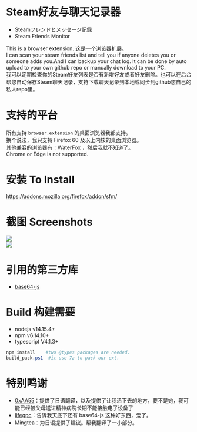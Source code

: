 # Steam好友与聊天记录器 
- Steamフレンドとメッセージ記録
- Steam Friends Monitor

This is a browser extension.
这是一个浏览器扩展。  
I can scan your steam friends list and tell you if anyone deletes you or someone adds you.And I can backup your chat log. It can be done by auto upload to your own github repo or manually download to your PC.    
我可以定期检查你的Steam好友列表是否有新增好友或者好友删除。也可以在后台帮您自动保存Steam聊天记录，支持下载聊天记录到本地或同步到github您自己的私人repo里。   

# 支持的平台
所有支持 `browser.extension` 的桌面浏览器我都支持。   
换个说法，我只支持 Firefox 60 及以上内核的桌面浏览器。      
其他兼容的浏览器有：WaterFox ，然后我就不知道了。      
Chrome or Edge is not supported.    

# 安装 To Install   
https://addons.mozilla.org/firefox/addon/sfm/  

# 截图 Screenshots
![](https://s3.ax1x.com/2021/02/01/yZHDU0.png)  
![](https://s3.ax1x.com/2021/02/02/ymCDDx.png)  

# 引用的第三方库
- [base64-js](https://github.com/beatgammit/base64-js)   

# Build 构建需要
- nodejs v14.15.4+
- npm v6.14.10+
- typescript V4.1.3+
```powershell
npm install    #two @types packages are needed.
build_pack.ps1  #it use 7z to pack our ext.
```

# 特别鸣谢
- [0xAA55](https://www.0xaa55.com/)：提供了日语翻译，以及提供了让我活下去的地方，要不是她，我可能已经被父母送进精神病院长期不能接触电子设备了   
- [lifegpc](https://github.com/lifegpc)：告诉我天底下还有 base64-js 这种好东西，爱了。    
- Mingtea：为日语提供了建议。帮我翻译了一小部分。  

